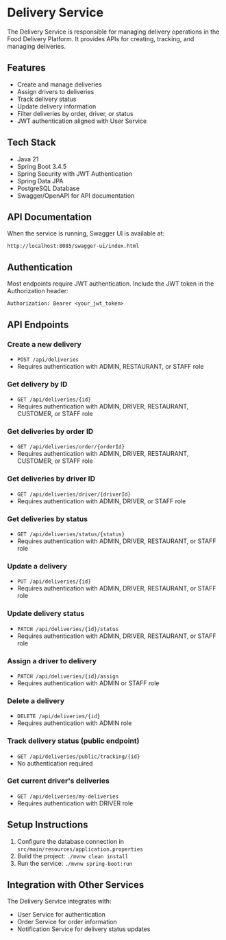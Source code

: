 # Delivery Service

The Delivery Service is responsible for managing delivery operations in the Food Delivery Platform. It provides APIs for creating, tracking, and managing deliveries.

## Features

- Create and manage deliveries
- Assign drivers to deliveries
- Track delivery status
- Update delivery information
- Filter deliveries by order, driver, or status
- JWT authentication aligned with User Service

## Tech Stack

- Java 21
- Spring Boot 3.4.5
- Spring Security with JWT Authentication
- Spring Data JPA
- PostgreSQL Database
- Swagger/OpenAPI for API documentation

## API Documentation

When the service is running, Swagger UI is available at:
```
http://localhost:8085/swagger-ui/index.html
```

## Authentication

Most endpoints require JWT authentication. Include the JWT token in the Authorization header:

```
Authorization: Bearer <your_jwt_token>
```

## API Endpoints

### Create a new delivery
- `POST /api/deliveries`
- Requires authentication with ADMIN, RESTAURANT, or STAFF role

### Get delivery by ID
- `GET /api/deliveries/{id}`
- Requires authentication with ADMIN, DRIVER, RESTAURANT, CUSTOMER, or STAFF role

### Get deliveries by order ID
- `GET /api/deliveries/order/{orderId}`
- Requires authentication with ADMIN, DRIVER, RESTAURANT, CUSTOMER, or STAFF role

### Get deliveries by driver ID
- `GET /api/deliveries/driver/{driverId}`
- Requires authentication with ADMIN, DRIVER, or STAFF role

### Get deliveries by status
- `GET /api/deliveries/status/{status}`
- Requires authentication with ADMIN, DRIVER, RESTAURANT, or STAFF role

### Update a delivery
- `PUT /api/deliveries/{id}`
- Requires authentication with ADMIN, DRIVER, RESTAURANT, or STAFF role

### Update delivery status
- `PATCH /api/deliveries/{id}/status`
- Requires authentication with ADMIN, DRIVER, RESTAURANT, or STAFF role

### Assign a driver to delivery
- `PATCH /api/deliveries/{id}/assign`
- Requires authentication with ADMIN or STAFF role

### Delete a delivery
- `DELETE /api/deliveries/{id}`
- Requires authentication with ADMIN role

### Track delivery status (public endpoint)
- `GET /api/deliveries/public/tracking/{id}`
- No authentication required

### Get current driver's deliveries
- `GET /api/deliveries/my-deliveries`
- Requires authentication with DRIVER role

## Setup Instructions

1. Configure the database connection in `src/main/resources/application.properties`
2. Build the project: `./mvnw clean install`
3. Run the service: `./mvnw spring-boot:run`

## Integration with Other Services

The Delivery Service integrates with:

- User Service for authentication
- Order Service for order information
- Notification Service for delivery status updates

<!-- Improve formatting -->


<!-- Add details -->
